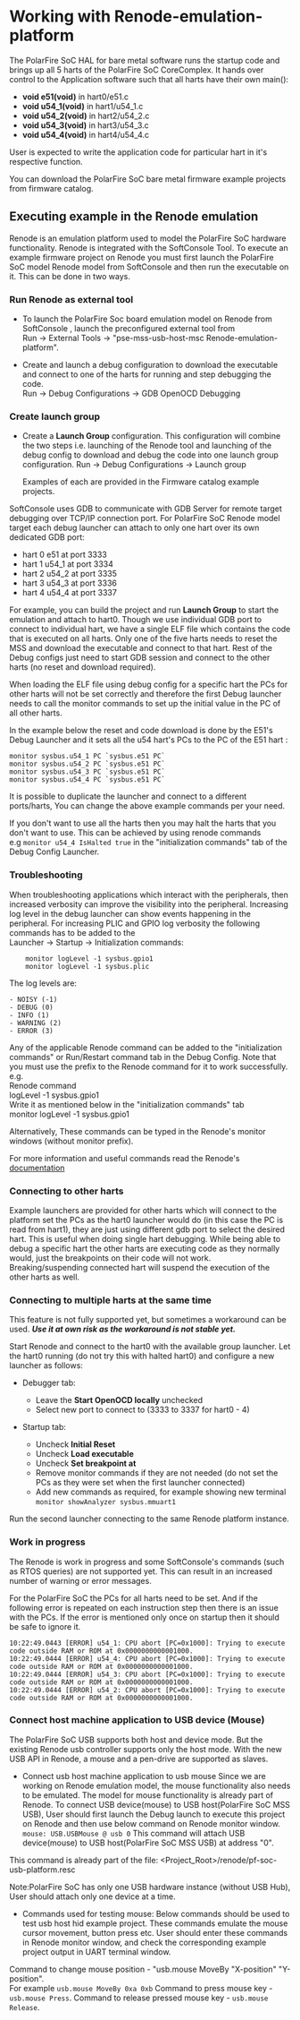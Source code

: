 # Working with Renode-emulation-platform

The PolarFire SoC HAL for bare metal software runs the startup code and brings 
up all 5 harts of the PolarFire SoC CoreComplex. It hands over control to the 
Application software such that all harts have their own main():

- **void e51(void)**   in hart0/e51.c
- **void u54_1(void)** in hart1/u54_1.c
- **void u54_2(void)** in hart2/u54_2.c
- **void u54_3(void)** in hart3/u54_3.c
- **void u54_4(void)** in hart4/u54_4.c

User is expected to write the application code for particular hart in it's 
respective function. 

You can download the PolarFire SoC bare metal firmware example projects from 
firmware catalog.

## Executing example in the Renode emulation
Renode is an emulation platform used to model the PolarFire SoC hardware
functionality. Renode is integrated with the SoftConsole Tool. To execute an 
example firmware project on Renode you must first launch the PolarFire SoC model 
Renode model from SoftConsole and then run the executable on it.
This can be done in two ways.

### Run Renode as external tool
* To launch the PolarFire Soc board emulation model on Renode from 
  SoftConsole , launch the preconfigured external tool from   
       Run -> External Tools -> "pse-mss-usb-host-msc Renode-emulation-platform". 
       
* Create and launch a debug configuration to download the executable and 
  connect to one of the harts for running and step debugging the code.   
        Run -> Debug Configurations -> GDB OpenOCD Debugging
        
### Create launch group
* Create a **Launch Group** configuration. This configuration will combine the 
  two steps i.e. launching of the Renode tool and launching of the debug 
  config to download and debug the code into one launch group configuration.
            Run -> Debug Configurations -> Launch group
    
  Examples of each are provided in the Firmware catalog example projects.

SoftConsole uses GDB to communicate with GDB Server for remote target debugging
over TCP/IP connection port.
For PolarFire SoC Renode model target each debug launcher can attach to only 
one hart over its own dedicated GDB port:

- hart 0 e51   at port 3333
- hart 1 u54_1 at port 3334
- hart 2 u54_2 at port 3335
- hart 3 u54_3 at port 3336
- hart 4 u54_4 at port 3337

For example, you can build the project and run **Launch Group** to start the 
emulation and attach to hart0. 
Though we use individual GDB port to connect to individual hart, we have a single 
ELF file which contains the code that is executed on all harts. Only one of the 
five harts needs to reset the MSS and download the executable and connect to
that hart. Rest of the Debug configs just need to start GDB session and connect 
to the other harts (no reset and download required).

When loading the ELF file using debug config for a specific hart the PCs for 
other harts will not be set correctly and therefore the first Debug launcher 
needs to call the monitor commands to set up the initial value in the PC of all
other harts.
 
In the example below the reset and code download is done by the E51's
Debug Launcher and it sets all the u54 hart's PCs to the PC of the E51 hart :

    monitor sysbus.u54_1 PC `sysbus.e51 PC`
    monitor sysbus.u54_2 PC `sysbus.e51 PC`
    monitor sysbus.u54_3 PC `sysbus.e51 PC`
    monitor sysbus.u54_4 PC `sysbus.e51 PC`

It is possible to duplicate the launcher and connect to a different ports/harts,
You can change the above example commands per your need.

If you don't want to use all the harts then you may halt the harts that you don't 
want to use. This can be achieved by using renode commands   
e.g `monitor u54_4 IsHalted true` in the "initialization commands" tab of the 
Debug Config Launcher.

### Troubleshooting
When troubleshooting applications which interact with the peripherals, then 
increased verbosity can improve the visibility into the peripheral. Increasing 
log level in the debug launcher can show events happening in the peripheral. 
For increasing PLIC and GPIO log verbosity the following commands has to be 
added to the   
    Launcher -> Startup -> Initialization commands:
```
    monitor logLevel -1 sysbus.gpio1
    monitor logLevel -1 sysbus.plic
```

The log levels are:

    - NOISY (-1)
    - DEBUG (0)
    - INFO (1)
    - WARNING (2)
    - ERROR (3)

Any of the applicable Renode command can be added to the "initialization commands"
or Run/Restart command tab in the Debug Config. Note that you must use the prefix
<monitor> to the Renode command for it to work successfully.   
e.g.    
Renode command      
    logLevel -1 sysbus.gpio1   
Write it as mentioned below in the "initialization commands" tab      
    monitor logLevel -1 sysbus.gpio1   
   
Alternatively, These commands can be typed in the Renode's monitor windows 
(without monitor prefix).

For more information and useful commands read the Renode's
[documentation](https://renode.readthedocs.io/en/latest/)


### Connecting to other harts

Example launchers are provided for other harts which will connect to the 
platform set the PCs as the hart0 launcher would do (in this case the PC is 
read from hart1), they are just using different gdb port to select the desired 
hart. This is useful when doing single hart debugging. While being able to debug
a specific hart the other harts are executing code as they normally would, 
just the breakpoints on their code will not work. Breaking/suspending connected 
hart will suspend the execution of the other harts as well.

### Connecting to multiple harts at the same time

This feature is not fully supported yet, but sometimes a workaround can be used.
***Use it at own risk as the workaround is not stable yet.***

Start Renode and connect to the hart0 with the available group launcher. Let the 
hart0 running (do not try this with halted hart0) and configure a new launcher 
as follows:

- Debugger tab:
    - Leave the **Start OpenOCD locally** unchecked
    - Select new port to connect to (3333 to 3337 for hart0 - 4)

- Startup tab:
    - Uncheck **Initial Reset**
    - Uncheck **Load executable**
    - Uncheck **Set breakpoint at**
    - Remove monitor commands if they are not needed (do not set the PCs as they 
    were set when the first launcher connected)
    - Add new commands as required, for example showing new terminal 
    `monitor showAnalyzer sysbus.mmuart1`

Run the second launcher connecting to the same Renode platform instance.


### Work in progress
The Renode is work in progress and some SoftConsole's commands (such as RTOS 
queries) are not supported yet. This can result in an increased number of 
warning or error messages. 

For the PolarFire SoC the PCs for all harts need to be set. And if the following
error is repeated on each instruction step then there is an issue with the PCs.
If the error is mentioned only once on startup then it should be safe to ignore it.

```
10:22:49.0443 [ERROR] u54_1: CPU abort [PC=0x1000]: Trying to execute code outside RAM or ROM at 0x0000000000001000.
10:22:49.0444 [ERROR] u54_4: CPU abort [PC=0x1000]: Trying to execute code outside RAM or ROM at 0x0000000000001000.
10:22:49.0444 [ERROR] u54_3: CPU abort [PC=0x1000]: Trying to execute code outside RAM or ROM at 0x0000000000001000.
10:22:49.0444 [ERROR] u54_2: CPU abort [PC=0x1000]: Trying to execute code outside RAM or ROM at 0x0000000000001000.
```
### Connect host machine application to USB device (Mouse)

The PolarFire SoC USB supports both host and device mode. But the existing 
Renode usb controller supports only the host mode. With the new USB API in 
Renode, a mouse and a pen-drive are supported as slaves.

- Connect usb host machine application to usb mouse
Since we are working on Renode emulation model, the mouse functionality also 
needs to be emulated. The model for mouse functionality is already part of Renode.
To connect USB device(mouse) to USB host(PolarFire SoC MSS USB), User should 
first launch the Debug launch to execute this project on Renode and then use 
below command on Renode monitor window.
    `mouse: USB.USBMouse @ usb 0`
This command will attach USB device(mouse) to USB host(PolarFire SoC MSS USB) at 
address "0".

This command is already part of the file:
    <Project_Root>/renode/pf-soc-usb-platform.resc

Note:PolarFire SoC has only one USB hardware instance (without USB Hub), User 
     should attach only one device at a time.
     
- Commands used for testing mouse:
Below commands should be used to test usb host hid example project. These 
commands emulate the mouse cursor movement, button press etc. User should enter 
these commands in Renode monitor window, and check the corresponding example 
project output in UART terminal window.

Command to change mouse position     - "usb.mouse MoveBy "X-position" "Y-position".  
                                       For example `usb.mouse MoveBy 0xa 0xb`
Command to press mouse key           - `usb.mouse Press`.
Command to release pressed mouse key - `usb.mouse Release`.


